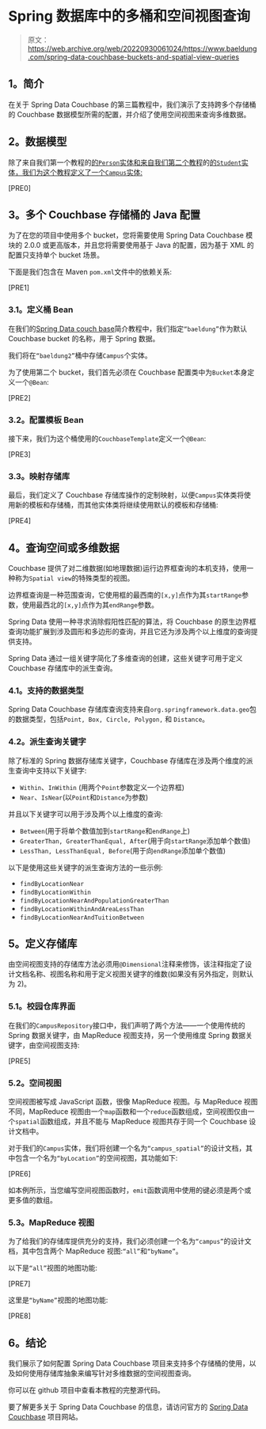 # Spring 数据库中的多桶和空间视图查询

> 原文：<https://web.archive.org/web/20220930061024/https://www.baeldung.com/spring-data-couchbase-buckets-and-spatial-view-queries>

## **1。简介**

在关于 Spring Data Couchbase 的第三篇教程中，我们演示了支持跨多个存储桶的 Couchbase 数据模型所需的配置，并介绍了使用空间视图来查询多维数据。

## **2。数据模型**

除了来自我们第一个教程的[的`Person`实体和来自我们第二个教程](/web/20220628144739/https://www.baeldung.com/spring-data-couchbase)的[的`Student`实体，我们为这个教程定义了一个`Campus`实体:](/web/20220628144739/https://www.baeldung.com/entity-validation-locking-and-query-consistency-in-spring-data-couchbase)

[PRE0]

## **3。多个 Couchbase 存储桶的 Java 配置**

为了在您的项目中使用多个 bucket，您将需要使用 Spring Data Couchbase 模块的 2.0.0 或更高版本，并且您将需要使用基于 Java 的配置，因为基于 XML 的配置只支持单个 bucket 场景。

下面是我们包含在 Maven `pom.xml`文件中的依赖关系:

[PRE1]

### **3.1。定义桶 Bean**

在我们的[Spring Data couch base](/web/20220628144739/https://www.baeldung.com/spring-data-couchbase)简介教程中，我们指定`“baeldung”`作为默认 Couchbase bucket 的名称，用于 Spring 数据。

我们将在`“baeldung2”`桶中存储`Campus`个实体。

为了使用第二个 bucket，我们首先必须在 Couchbase 配置类中为`Bucket`本身定义一个`@Bean`:

[PRE2]

### **3.2。配置模板 Bean**

接下来，我们为这个桶使用的`CouchbaseTemplate`定义一个`@Bean`:

[PRE3]

### **3.3。映射存储库**

最后，我们定义了 Couchbase 存储库操作的定制映射，以便`Campus`实体类将使用新的模板和存储桶，而其他实体类将继续使用默认的模板和存储桶:

[PRE4]

## **4。查询空间或多维数据**

Couchbase 提供了对二维数据(如地理数据)运行边界框查询的本机支持，使用一种称为`Spatial view`的特殊类型的视图。

边界框查询是一种范围查询，它使用框的最西南的`[x,y]`点作为其`startRange`参数，使用最西北的`[x,y]`点作为其`endRange`参数。

Spring Data 使用一种寻求消除假阳性匹配的算法，将 Couchbase 的原生边界框查询功能扩展到涉及圆形和多边形的查询，并且它还为涉及两个以上维度的查询提供支持。

Spring Data 通过一组关键字简化了多维查询的创建，这些关键字可用于定义 Couchbase 存储库中的派生查询。

### **4.1。支持的数据类型**

Spring Data Couchbase 存储库查询支持来自`org.springframework.data.geo`包的数据类型，包括`Point, Box, Circle, Polygon,` 和 `Distance`。

### **4.2。派生查询关键字**

除了标准的 Spring 数据存储库关键字，Couchbase 存储库在涉及两个维度的派生查询中支持以下关键字:

*   `Within`、`InWithin` (用两个`Point`参数定义一个边界框)
*   `Near`、`IsNear`(以`Point`和`Distance`为参数)

并且以下关键字可以用于涉及两个以上维度的查询:

*   `Between`(用于将单个数值加到`startRange`和`endRange`上)
*   `GreaterThan, GreaterThanEqual, After`(用于向`startRange`添加单个数值)
*   `LessThan, LessThanEqual, Before`(用于向`endRange`添加单个数值)

以下是使用这些关键字的派生查询方法的一些示例:

*   `findByLocationNear`
*   `findByLocationWithin`
*   `findByLocationNearAndPopulationGreaterThan`
*   `findByLocationWithinAndAreaLessThan`
*   `findByLocationNearAndTuitionBetween`

## **5。定义存储库**

由空间视图支持的存储库方法必须用`@Dimensional`注释来修饰，该注释指定了设计文档名称、视图名称和用于定义视图关键字的维数(如果没有另外指定，则默认为 2)。

### **5.1。校园仓库界面**

在我们的`CampusRepository`接口中，我们声明了两个方法——一个使用传统的 Spring 数据关键字，由 MapReduce 视图支持，另一个使用维度 Spring 数据关键字，由空间视图支持:

[PRE5]

### 5.2。空间视图

空间视图被写成 JavaScript 函数，很像 MapReduce 视图。与 MapReduce 视图不同，MapReduce 视图由一个`map`函数和一个`reduce`函数组成，空间视图仅由一个`spatial`函数组成，并且不能与 MapReduce 视图共存于同一个 Couchbase 设计文档中。

对于我们的`Campus`实体，我们将创建一个名为`“campus_spatial”`的设计文档，其中包含一个名为`“byLocation”`的空间视图，其功能如下:

[PRE6]

如本例所示，当您编写空间视图函数时，`emit`函数调用中使用的键必须是两个或更多值的数组。

### 5.3。MapReduce 视图

为了给我们的存储库提供充分的支持，我们必须创建一个名为`“campus”`的设计文档，其中包含两个 MapReduce 视图:`“all”`和`“byName”`。

以下是`“all”`视图的地图功能:

[PRE7]

这里是`“byName”`视图的地图功能:

[PRE8]

## **6。结论**

我们展示了如何配置 Spring Data Couchbase 项目来支持多个存储桶的使用，以及如何使用存储库抽象来编写针对多维数据的空间视图查询。

你可以在 github 项目中查看本教程的完整源代码。

要了解更多关于 Spring Data Couchbase 的信息，请访问官方的 [Spring Data Couchbase](https://web.archive.org/web/20220628144739/https://projects.spring.io/spring-data-couchbase/) 项目网站。